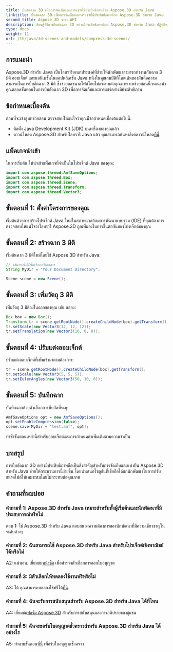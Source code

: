 ```yaml
---
title: บีบอัดฉาก 3D เพื่อการจัดเก็บและการแชร์ที่มีประสิทธิภาพด้วย Aspose.3D สำหรับ Java
linktitle: บีบอัดฉาก 3D เพื่อการจัดเก็บและการแชร์ที่มีประสิทธิภาพด้วย Aspose.3D สำหรับ Java
second_title: Aspose.3D จาวา API
description: เรียนรู้วิธีการบีบอัดฉาก 3D อย่างมีประสิทธิภาพด้วย Aspose.3D สำหรับ Java ปฏิบัติตามคำแนะนำทีละขั้นตอนของเราเพื่อการจัดเก็บและแบ่งปันที่เหมาะสมที่สุด
type: docs
weight: 11
url: /th/java/3d-scenes-and-models/compress-3d-scenes/
---
```

## การแนะนำ

Aspose.3D สำหรับ Java เป็นไลบรารีอเนกประสงค์ที่ช่วยให้นักพัฒนาสามารถทำงานกับฉาก 3 มิติ ออบเจ็กต์ และแอนิเมชั่นในแอปพลิเคชัน Java หนึ่งในคุณสมบัติที่โดดเด่นของมันคือความสามารถในการบีบอัดฉาก 3 มิติ ซึ่งช่วยลดขนาดไฟล์โดยไม่กระทบต่อคุณภาพ บทช่วยสอนนี้จะแนะนำคุณตลอดขั้นตอนในการบีบอัดฉาก 3D เพื่อการจัดเก็บและการแชร์อย่างมีประสิทธิภาพ

## ข้อกำหนดเบื้องต้น

ก่อนที่จะเข้าสู่บทช่วยสอน ตรวจสอบให้แน่ใจว่าคุณมีข้อกำหนดเบื้องต้นต่อไปนี้:

- ติดตั้ง Java Development Kit (JDK) บนเครื่องของคุณแล้ว
- ดาวน์โหลด Aspose.3D สำหรับไลบรารี Java แล้ว คุณสามารถค้นหาลิงค์ดาวน์โหลด[ที่นี่](https://releases.aspose.com/3d/java/).

## แพ็คเกจนำเข้า

ในการเริ่มต้น ให้นำเข้าแพ็คเกจที่จำเป็นในโปรเจ็กต์ Java ของคุณ:

```java
import com.aspose.threed.AmfSaveOptions;
import com.aspose.threed.Box;
import com.aspose.threed.Scene;
import com.aspose.threed.Transform;
import com.aspose.threed.Vector3;
```

## ขั้นตอนที่ 1: ตั้งค่าโครงการของคุณ

เริ่มต้นด้วยการสร้างโปรเจ็กต์ Java ใหม่ในสภาพแวดล้อมการพัฒนาแบบรวม (IDE) ที่คุณต้องการ ตรวจสอบให้แน่ใจว่าไลบรารี Aspose.3D ถูกเพิ่มลงในการขึ้นต่อกันของโปรเจ็กต์ของคุณ

## ขั้นตอนที่ 2: สร้างฉาก 3 มิติ

เริ่มต้นฉาก 3 มิติใหม่โดยใช้ Aspose.3D สำหรับ Java:

```java
// เส้นทางไปยังไดเร็กทอรีเอกสาร
String MyDir = "Your Document Directory";

Scene scene = new Scene();
```

## ขั้นตอนที่ 3: เพิ่มวัตถุ 3 มิติ

เพิ่มวัตถุ 3 มิติลงในฉากของคุณ เช่น กล่อง:

```java
Box box = new Box();
Transform tr = scene.getRootNode().createChildNode(box).getTransform();
tr.setScale(new Vector3(12, 12, 12));
tr.setTranslation(new Vector3(10, 0, 0));
```

## ขั้นตอนที่ 4: ปรับแต่งออบเจ็กต์

ปรับแต่งออบเจ็กต์ที่เพิ่มเข้ามาตามต้องการ:

```java
tr = scene.getRootNode().createChildNode(box).getTransform();
tr.setScale(new Vector3(5, 5, 5));
tr.setEulerAngles(new Vector3(50, 10, 0));
```

## ขั้นตอนที่ 5: บันทึกฉาก

บันทึกฉากด้วยตัวเลือกการบีบอัดที่ระบุ:

```java
AmfSaveOptions opt = new AmfSaveOptions();
opt.setEnableCompression(false);
scene.save(MyDir + "test.amf", opt);
```

ทำซ้ำขั้นตอนเหล่านี้สำหรับออบเจ็กต์และการกำหนดค่าเพิ่มเติมตามความจำเป็น

## บทสรุป

การบีบอัดฉาก 3D อย่างมีประสิทธิภาพถือเป็นสิ่งสำคัญสำหรับการจัดเก็บและแบ่งปัน Aspose.3D สำหรับ Java ช่วยให้กระบวนการนี้ง่ายขึ้น โดยนำเสนอโซลูชันที่เชื่อถือได้แก่นักพัฒนาในการปรับขนาดไฟล์ให้เหมาะสมโดยไม่กระทบต่อคุณภาพ

## คำถามที่พบบ่อย

### คำถามที่ 1: Aspose.3D สำหรับ Java เหมาะสำหรับทั้งผู้เริ่มต้นและนักพัฒนาที่มีประสบการณ์หรือไม่

ตอบ 1: ใช่ Aspose.3D สำหรับ Java ตอบสนองความต้องการของนักพัฒนาที่มีความเชี่ยวชาญในระดับต่างๆ

### คำถามที่ 2: ฉันสามารถใช้ Aspose.3D สำหรับ Java สำหรับโปรเจ็กต์เชิงพาณิชย์ได้หรือไม่

 A2: แน่นอน. เยี่ยมชม[หน้าซื้อ](https://purchase.aspose.com/buy) เพื่อสำรวจตัวเลือกการออกใบอนุญาต

### คำถามที่ 3: มีตัวเลือกให้ทดลองใช้งานฟรีหรือไม่

 A3: ได้ คุณสามารถทดลองใช้ฟรีได้[ที่นี่](https://releases.aspose.com/).

### คำถามที่ 4: ฉันจะรับการสนับสนุนสำหรับ Aspose.3D สำหรับ Java ได้ที่ไหน

 A4: เยี่ยมชม[ฟอรั่ม Aspose.3D](https://forum.aspose.com/c/3d/18) สำหรับการสนับสนุนและการอภิปรายของชุมชน

### คำถามที่ 5: ฉันจะขอรับใบอนุญาตชั่วคราวสำหรับ Aspose.3D สำหรับ Java ได้อย่างไร

 A5: ทำตามขั้นตอน[ที่นี่](https://purchase.aspose.com/temporary-license/) เพื่อรับใบอนุญาตชั่วคราว
